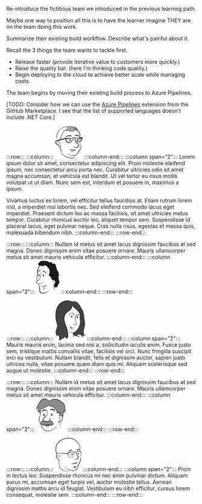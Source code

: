 Re-introduce the fictitious team we introduced in the previous learning path.

Maybe one way to position all this is to have the learner imagine THEY are on the team doing this work.

Summarize their existing build workflow. Describe what's painful about it.

Recall the 3 things the team wants to tackle first.

* Release faster (provide iterative value to customers more quickly.)
* Raise the quality bar. (here I'm thinking code quality.)
* Begin deploying to the cloud to achieve better scale while managing costs.

The team begins by moving their existing build process to Azure Pipelines.

[TODO: Consider how we can use the [Azure Pipelines](https://github.com/marketplace/azure-pipelines) extension from the GitHub Marketplace. I see that the list of supported languages doesn't include .NET Core.]

:::row:::
  :::column:::
    ![](../../_shared/media-draft/zachary-left.png) 
  :::column-end:::
  :::column span="2":::
Lorem ipsum dolor sit amet, consectetur adipiscing elit. Proin molestie eleifend ipsum, nec consectetur arcu porta nec. Curabitur ultricies odio sit amet magna accumsan, et vehicula est blandit. Ut vel tortor eu risus mollis volutpat ut ut diam. Nunc sem est, interdum et posuere in, maximus a ipsum.

Vivamus luctus ex lorem, vel efficitur tellus faucibus at. Etiam rutrum lorem nisl, a imperdiet nisi lobortis nec. Sed eleifend commodo lacus eget imperdiet. Praesent dictum leo ac massa facilisis, sit amet ultricies metus tempor. Curabitur rhoncus auctor leo, aliquet tempor sem. Suspendisse id placerat lacus, eget pulvinar neque. Cras nulla risus, egestas et massa quis, malesuada bibendum nibh.
  :::column-end:::
:::row-end:::

:::row:::
  :::column:::
Nullam id metus sit amet lacus dignissim faucibus at sed magna. Donec dignissim enim vitae posuere ornare. Mauris ullamcorper metus sit amet mauris vehicula efficitur.
  :::column-end:::
  :::column span="2":::
![](../../_shared/media-draft/paulus-right.png) 
  :::column-end:::
:::row-end:::

:::row:::
  :::column:::
    ![](../../_shared/media-draft/iselda-left.png) 
  :::column-end:::
  :::column span="2":::
Mauris mauris enim, lacinia sed nisi a, sollicitudin iaculis enim. Fusce justo sem, tristique mattis convallis vitae, facilisis vel orci. Nunc fringilla suscipit orci eu vestibulum. Nullam blandit, felis et dignissim auctor, sapien justo ultrices nulla, vitae posuere quam diam quis mi. Aliquam scelerisque sed augue ut molestie.
  :::column-end:::
:::row-end:::

:::row:::
  :::column:::
Nullam id metus sit amet lacus dignissim faucibus at sed magna. Donec dignissim enim vitae posuere ornare. Mauris ullamcorper metus sit amet mauris vehicula efficitur.
  :::column-end:::
  :::column span="2":::
![](../../_shared/media-draft/raymond-right.png) 
  :::column-end:::
:::row-end:::

:::row:::
  :::column:::
    ![](../../_shared/media-draft/jin-left.png) 
  :::column-end:::
  :::column span="2":::
Proin in lectus leo. Suspendisse rhoncus mi nec enim pulvinar dictum. Aliquam purus mi, accumsan eget turpis vel, auctor molestie tellus. Aenean dignissim mattis arcu id feugiat. Vestibulum eu nibh efficitur, cursus lorem consequat, molestie sem. 
  :::column-end:::
:::row-end:::